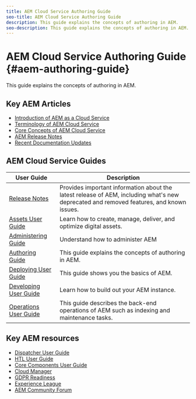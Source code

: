 ```yaml
---
title: AEM Cloud Service Authoring Guide
seo-title: AEM Cloud Service Authoring Guide
description: This guide explains the concepts of authoring in AEM.
seo-description: This guide explains the concepts of authoring in AEM.
---
```


# AEM Cloud Service Authoring Guide {#aem-authoring-guide}

This guide explains the concepts of authoring in AEM.

## Key AEM Articles

* [Introduction of AEM as a Cloud Service](/help/overview/introduction.md)
* [Terminology of AEM Cloud Service](/help/overview/terminology.md)
* [Core Concepts of AEM Cloud Service](/help/core-concepts/architecture.md)
* [AEM Release Notes](/help/release-notes/home.md)
* [Recent Documentation Updates](https://helpx.adobe.com/experience-manager/documentation-updates.html)

## AEM Cloud Service Guides

| User Guide | Description |
|--- |---|
| [Release Notes](/help/release-notes/home.md)| Provides important information about the latest release of AEM, including what's new deprecated and removed features, and known issues. |
| [Assets User Guide](/help/assets/home.md) | Learn how to create, manage, deliver, and optimize digital assets. |
| [Administering Guide](/help/sites-cloud/administering/home.md) | Understand how to administer AEM |
| [Authoring Guide](/help/sites-cloud/authoring/home.md) | This guide explains the concepts of authoring in AEM. |
| [Deploying User Guide](/help/implementing/deploying/overview.md) | This guide shows you the basics of AEM.  |
| [Developing User Guide](/help/implementing/developing/overview.md)| Learn how to build out your AEM instance. |
| [Operations User Guide](/help/operations/home.md)| This guide describes the back-end operations of AEM such as indexing and maintenance tasks. |

## Key AEM resources

* [Dispatcher User Guide](/help/implementing/dispatcher/dispatcher-cloud.md)
* [HTL User Guide](https://docs.adobe.com/content/help/en/experience-manager-htl/using/overview.html)
* [Core Components User Guide](https://docs.adobe.com/content/help/en/experience-manager-core-components/using/introduction.html)
* [Cloud Manager](https://docs.adobe.com/content/help/en/experience-manager-cloud-manager/using/introduction-to-cloud-manager.html)
* [GDPR Readiness](/help/onboarding/data-privacy-and-protection-readiness/data-protection-and-privacy-foundation.md)
* [Experience League](https://guided.adobe.com/?promoid=K42KVXHD&mv=other#solutions/experience-manager)
* [AEM Community Forum](https://forums.adobe.com/community/experience-cloud/marketing-cloud/experience-manager)